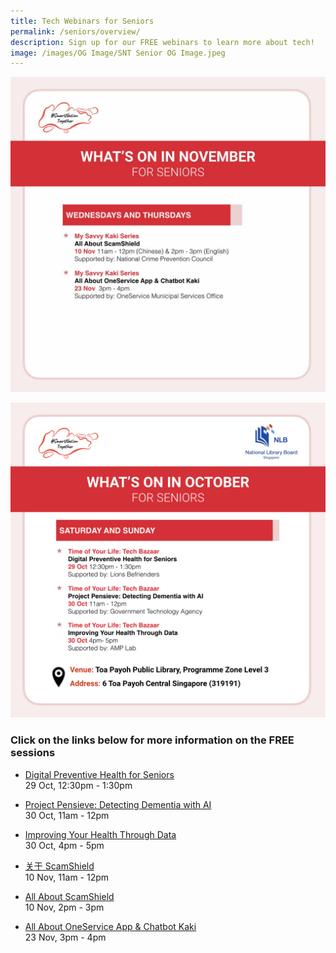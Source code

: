 ```yaml
---
title: Tech Webinars for Seniors
permalink: /seniors/overview/
description: Sign up for our FREE webinars to learn more about tech!
image: /images/OG Image/SNT Senior OG Image.jpeg
---
```

![free webinars on government apps oneservice and scamshield for seniors](/images/Nov%202022/Seniors_Overall_Without%20LTA.jpeg)

![free talks in october for seniors for national library board tech bazaar](/images/Oct%202022/Seniors_Overall.jpeg)

### Click on the links below for more information on the FREE sessions

* [Digital Preventive Health for Seniors](/seniors/my-savvy-kaki-series/digital-preventive-health/)<br>
29 Oct, 12:30pm - 1:30pm

* [Project Pensieve: Detecting Dementia with AI](/seniors/my-savvy-kaki-series/project-pensieve/)<br>
30 Oct, 11am - 12pm

* [Improving Your Health Through Data](/seniors/my-savvy-kaki-series/improving-health-data/)<br>
30 Oct, 4pm - 5pm

* [关于 ScamShield](/seniors/my-savvy-kaki-series/scamshield-chi-nov2022/)<br>
10 Nov, 11am - 12pm 

* [All About ScamShield](/seniors/my-savvy-kaki-series/scamshield-nov2022/)<br>
10 Nov, 2pm - 3pm

* [All About OneService App & Chatbot Kaki](/seniors/my-savvy-kaki-series/oneservice-app-chatbot-kaki/)<br>
23 Nov, 3pm - 4pm